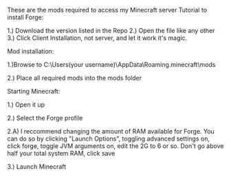 These are the mods required to access my Minecraft server
Tutorial to install Forge:

1.) Download the version listed in the Repo
2.) Open the file like any other
3.) Click Client Installation, not server, and let it work it's magic.


Mod installation:

1.)Browse to C:\Users\(your username)\AppData\Roaming\.minecraft\mods

2.) Place all required mods into the mods folder


Starting Minecraft:

1.) Open it up

2.) Select the Forge profile

2.A) I reccommend changing the amount of RAM available for Forge. You can do so by clicking "Launch Options", toggling advanced settings on, click forge, toggle JVM arguments on, edit the 2G to 6 or so. Don't go above half your total system RAM, click save

3.) Launch Minecraft
